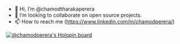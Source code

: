 - 👋 Hi, I’m @chamodtharakaperera
- 💞️ I’m looking to collaborate on open source projects.
- 📫 How to reach me (https://www.linkedin.com/in/chamodperera/)

[![@chamodperera's Holopin board](https://holopin.me/chamodperera)](https://holopin.io/@chamodperera)

<!---
chamodtharakaperera/chamodtharakaperera is a ✨ special ✨ repository because its `README.md` (this file) appears on your GitHub profile.
You can click the Preview link to take a look at your changes.
--->
